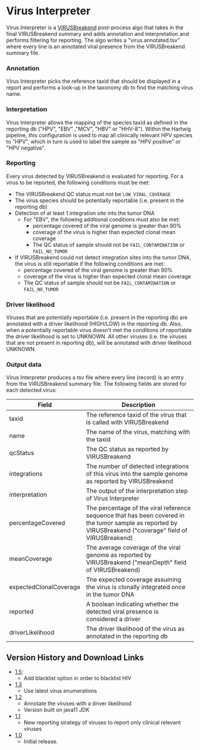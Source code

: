# Virus Interpreter

Virus Interpreter is a [VIRUSBreakend](https://pubmed.ncbi.nlm.nih.gov/33973999) post-process algo that takes in the final VIRUSBreakend
summary and adds annotation and interpretation and performs filtering for reporting. The algo writes a "virus.annotated.tsv" where every line is an
annotated viral presence from the VIRUSBreakend summary file.

### Annotation

Virus Interpreter picks the reference taxid that should be displayed in a report and performs a look-up in the taxonomy db to find the matching virus name.

### Interpretation

Virus Interpreter allows the mapping of the species taxid as defined in the reporting db ("HPV", "EBV" ,"MCV", "HBV" or "HHV-8"). 
Within the Hartwig pipeline, this configuration is used to map all clinically relevant HPV species to "HPV", 
which in turn is used to label the sample as "HPV positive" or "HPV negative".

### Reporting

Every virus detected by VIRUSBreakend is evaluated for reporting. For a virus to be reported, the following conditions must be met:
 - The VIRUSBreakend QC status must not be `LOW_VIRAL_COVERAGE`
 - The virus species should be potentially reportable (i.e. present in the reporting db)
 - Detection of at least 1 integration site into the tumor DNA
   - For "EBV", the following additional conditions must also be met:
     - percentage covered of the viral genome is greater than 90%
     - coverage of the virus is higher than expected clonal mean coverage
     - The QC status of sample should not be `FAIL_CONTAMINATION` or `FAIL_NO_TUMOR`
 - If VIRUSBreakend could not detect integration sites into the tumor DNA, the virus is still reportable if the following conditions are met:
   - percentage covered of the viral genome is greater than 90% 
   - coverage of the virus is higher than expected clonal mean coverage 
   - The QC status of sample should not be `FAIL_CONTAMINATION` or `FAIL_NO_TUMOR`

### Driver likelihood

Viruses that are potentially reportable (i.e. present in the reporting db) are annotated with a driver 
likelihood (HIGH/LOW) in the reporting db. Also, when a potentially reportable virus doesn't met the conditions of reportable the 
driver likelihood is set to UNKNOWN. 
All other viruses (i.e. the viruses that are not present in reporting db), will be annotated with driver likelihood UNKNOWN.

### Output data

Virus Interpreter produces a tsv file where every line (record) is an entry from the VIRUSBreakend summary file. 
The following fields are stored for each detected virus:

| Field                  | Description                                                                                                                                               |
|------------------------|-----------------------------------------------------------------------------------------------------------------------------------------------------------|
| taxid                  | The reference taxid of the virus that is called with VIRUSBreakend                                                                                        |
| name                   | The name of the virus, matching with the taxid                                                                                                            |
| qcStatus               | The QC status as reported by VIRUSBreakend                                                                                                                |
| integrations           | The number of detected integrations of this virus into the sample genome as reported by VIRUSBreakend                                                     |
| interpretation         | The output of the interpretation step of Virus Interpreter                                                                                                |
| percentageCovered      | The percentage of the viral reference sequence that has been covered in the tumor sample as reported by VIRUSBreakend ("coverage" field of VIRUSBreakend) |
| meanCoverage           | The average coverage of the viral genome as reported by VIRUSBreakend  ("meanDepth" field of VIRUSBreakend)                                               |
| expectedClonalCoverage | The expected coverage assuming the virus is clonally integrated once in the tumor DNA                                                                     |
| reported               | A boolean indicating whether the detected viral presence is considered a driver                                                                           |
| driverLikelihood       | The driver likelihood of the virus as annotated in the reporting db                                                                                       |

## Version History and Download Links
 - [1.5](https://github.com/hartwigmedical/hmftools/releases/tag/virus-interpreter-v1.5):
   - Add blacklist option in order to blacklist HIV
 - [1.3](https://github.com/hartwigmedical/hmftools/releases/tag/virus-interpreter-v1.3)
   - Use latest virus enumerations
 - [1.2](https://github.com/hartwigmedical/hmftools/releases/tag/virus-interpreter-v1.2)
   - Annotate the viruses with a driver likelihood
   - Version built on java11 JDK
 - [1.1](https://github.com/hartwigmedical/hmftools/releases/tag/virus-interpreter-v1.1)
   - New reporting strategy of viruses to report only clinical relevant viruses
 - [1.0](https://github.com/hartwigmedical/hmftools/releases/tag/virus-interpreter-v1.0)
   - Initial release. 